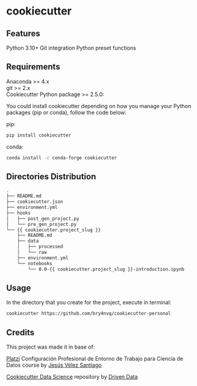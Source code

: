 # cookiecutter 

## Features
Python 3.10+
Git integration
Python preset functions
## Requirements
Anaconda >= 4.x  
git >= 2.x  
Cookiecutter Python package >= 2.5.0:
  
You could install cookiecutter depending on how you manage your Python packages (pip or conda), follow the code below:

pip:
```sh
pip install cookiecutter
```
conda:
```sh
conda install -c conda-forge cookiecutter
```
## Directories Distribution
```sh
.
├── README.md
├── cookiecutter.json
├── environment.yml
├── hooks
│   ├── post_gen_project.py
│   └── pre_gen_project.py
└── {{ cookiecutter.project_slug }}
    ├── README.md
    ├── data
    │   ├── processed
    │   └── raw
    ├── environment.yml
    └── notebooks
        └── 0.0-{{ cookiecutter.project_slug }}-introduction.ipynb
```

## Usage
In the directory that you create for the project, execute in terminal:

```sh
cookiecutter https://github.com/bry4nvq/cookiecutter-personal
```
## Credits
This project was made it in base of:

[Platzi](https://platzi.com/new-home/) Configuración Profesional de Entorno de Trabajo para Ciencia de Datos course by [Jesús Vélez Santiago](https://github.com/jvelezmagic)

[Cookiecutter Data Science](https://github.com/drivendata/cookiecutter-data-science) repository by [Driven Data](https://github.com/drivendata)